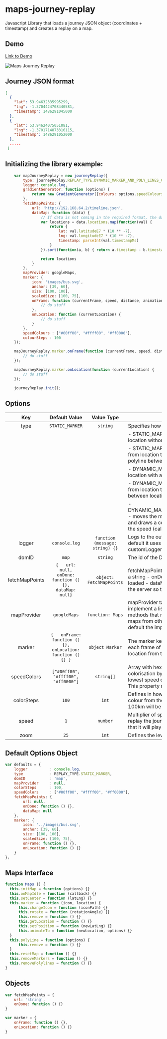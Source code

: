 # maps-journey-replay
Javascript Library that loads a journey JSON object (coordinates + timestamp) and creates a replay on a map.

## Demo

[Link to Demo](https://sebastianvirlan.github.io/maps-journey-replay/)

![Maps Journey Replay](https://i.imgur.com/qxDeW48.png)

## Journey JSON format

```JSON
[
  {
    "lat": 53.94632335995299,
    "lng": -1.3704424708440581,
    "timestamp": 1486291045000
  },
  {
    "lat": 53.94624075051081,
    "lng": -1.3701714873316115,
    "timestamp": 1486291052000
  },
  .....
 ]
```

## Initializing the library example:

```javascript
    var mapJourneyReplay = new journeyReplay({
        type: journeyReplay.REPLAY_TYPE.DYNAMIC_MARKER_AND_POLY_LINES_COLORED_BY_SPEED,
        logger: console.log,
        gradientGenerator: function (options) {
            return new GradientGenerator({colours: options.speedColours, steps: options.steps}).hex()
        },
        fetchMapPoints: {
            url: 'http://192.168.64.2/timeline.json',
            dataMap: function (data) {
                // If data is not coming in the required format, the dataMap will be used for transforming the data
                var locations = data.locations.map(function(val) {
                    return {
                        lat: val.latitudeE7 * (10 ** -7),
                        lng: val.longitudeE7 * (10 ** -7),
                        timestamp: parseInt(val.timestampMs)
                    }
                }).sort(function(a, b) { return a.timestamp - b.timestamp })

                return locations
            }
        },
        mapProvider: googleMaps,
        marker: {
            icon: 'images/bus.svg',
            anchor: [39, 60],
            size: [100, 100],
            scaledSize: [100, 75],
            onFrame: function (currentFrame, speed, distance, animationHandler) {
                // do stuff
            },
            onLocation: function (currentLocation) {
                // do stuff
            }
        },
        speedColours : ["#00ff00", "#ffff00", "#ff0000"],
        colourSteps : 100
    });

    mapJourneyReplay.marker.onFrame(function (currentFrame, speed, distance, animationHandler) {
        // do stuff
    });

    mapJourneyReplay.marker.onLocation(function (currentLocation) {
        // do stuff
    });

    journeyReplay.init();
```

## Options

|       Key      |                         Default Value                         |            Value Type           | Description                                                                                                                                                                                                                                                                              |
|:--------------:|:-------------------------------------------------------------:|:-------------------------------:|------------------------------------------------------------------------------------------------------------------------------------------------------------------------------------------------------------------------------------------------------------------------------------------|
|      type      |                        `STATIC_MARKER`                        |             `string`            | Specifies how to replay the journey. There are 5 replay types:                                                                                                                                                                                                                           |
|                |                                                               |                                 | - STATIC_MARKER - moves the marker from location to location without any animation                                                                                                                                                                                                       |
|                |                                                               |                                 | - STATIC_MARKER_AND_POLY_LINES - jumps the marker from location to location without any animation and draws a polyline between locations                                                                                                                                                 |
|                |                                                               |                                 | - DYNAMIC_MARKER - moves the marker from location to location with animation                                                                                                                                                                                                             |
|                |                                                               |                                 | - DYNAMIC_MARKER_AND_POLY_LINES - moves the marker from location to location with animation and draws a polyline between locations                                                                                                                                                       |
|                |                                                               |                                 | - DYNAMIC_MARKER_AND_POLY_LINES_COLORED_BY_SPEED - moves the marker from location to location with animation and draws a colorized polyline between locations based on the speed (calculated from the timestamp)                                                                         |
|     logger     |                         `console.log`                         | `function (message: string) {}` | Logs to the output informations useful for debugging. By default it uses console.log, other options are: - null - customLogger(message: string)                                                                                                                                          |
|      domID     |                             `map`                             |             `string`            | The id of the DOM element where the map is loaded.                                                                                                                                                                                                                                       |
| fetchMapPoints |  `{   url: null,   onDone: function () {},   dataMap: null}`  |     `object: FetchMapPoints`    | fetchMapPoints is an object that has 3 properties:  - url that is a string - onDone which is called after the JSON has been loaded - dataMap for transforming the JSON received from the server so that the library can understand it                                                    |
|   mapProvider  |                          `googleMaps`                         |         `function: Maps`        | mapProvider takes a constructor function that must implement a list of methods See `Maps interface` to see all the methods that needs implemented. By using this interface maps from other providers can be implemented as well. By default the implemented interface is for googleMaps. |
|     marker     | `{   onFrame: function () {},   onLocation: function () {} }` |         `object Marker`         | The marker key contains 2 callbacks: - onFrame, called for each frame of the animation - onLocation, called for each location from the JSON file                                                                                                                                         |
|   speedColors  |              `["#00ff00", "#ffff00", "#ff0000"]`              |            `string[]`           | Array with hex colours that represents the polyline colorisation by speed. The first element in the array is the lowest speed colour and the last is the highest speed colour. This property must be used with the colourSteps option.                                                   |
|   colorSteps   |                             `100`                             |              `int`              | Defines in how many steps you can get the highest speed colour from the lowest. Each step represents 1km, so after 100km will be used the highest speed colour.                                                                                                                          |
|   speed        |                             `1`                               |              `number`           | Multiplier of speed. A value of `1` means that the animation will replay the journey with its actual speed. A value of `0.5` means that it will play twice as fast.                                                                                                                       |
|   zoom         |                             `25`                              |              `int`              | Defines the level of zoom to set on the map provider.                                                                                                                                                           |

## Default Options Object

```javascript
var defaults = {
    logger          : console.log,
    type            : REPLAY_TYPE.STATIC_MARKER,
    domID           : 'map',
    mapProvider     : null,
    colorSteps      : 100,
    speedColors     : ["#00ff00", "#ffff00", "#ff0000"],
    fetchMapPoints: {
        url: null,
        onDone: function () {},
        dataMap: null
    },
    marker: {
        icon: '../images/bus.svg',
        anchor: [39, 60],
        size: [100, 100],
        scaledSize: [100, 75],
        onFrame: function () {},
        onLocation: function () {}
    }
};
```

## Maps Interface

```javascript
function Maps () {
  this.initMap = function (options) {}
  this.onMapIdle = function (callback) {}
  this.setCenter = function (latLng) {}
  this.marker = function (icon, location) {
      this.changeIcon = function (iconPath) {}
      this.rotate = function (rotationAngle) {}
      this.remove = function () {}
      this.getLocation = function () {}
      this.setPosition = function (newLatLng) {}
      this.animateTo = function (newLocation, options) {}
  }
  this.polyLine = function (options) {
      this.remove = function () {}
  }
  this.resetMap = function () {}
  this.removeMarkers = function () {}
  this.removePolylines = function () {}
}
```

## Objects

```javascript
var fetchMapPoints = {
    url: 'string',
    onDone: function () {}
}

var marker = {
    onFrame: function () {},
    onLocation: function () {}
}
```
